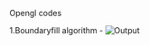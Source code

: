 Opengl codes

1.Boundaryfill algorithm -
![Output](https://im6.ezgif.com/tmp/ezgif-6-148cd1d4ef4b.gif)

